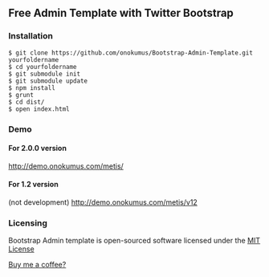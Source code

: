 Free Admin Template with Twitter Bootstrap
------------------------------------------

### Installation

    $ git clone https://github.com/onokumus/Bootstrap-Admin-Template.git yourfoldername
    $ cd yourfoldername
    $ git submodule init
    $ git submodule update
    $ npm install
    $ grunt
    $ cd dist/
    $ open index.html

### Demo

#### For 2.0.0 version
http://demo.onokumus.com/metis/

#### For 1.2 version 
(not development)
http://demo.onokumus.com/metis/v12


### Licensing

Bootstrap Admin template is open-sourced software licensed under the [MIT License](http://opensource.org/licenses/MIT)

[Buy me a coffee?](https://wrapbootstrap.com/theme/nuro-theme-WB0628X10)